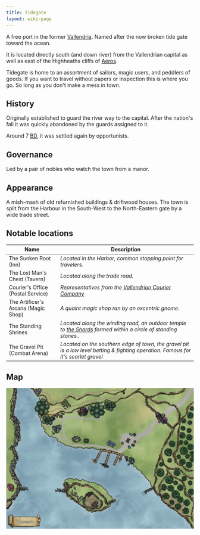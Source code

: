 ```yaml
---
title: Tidegate
layout: wiki-page
---
```


A free port in the former [Vallendria](/wiki/nations/Vallendrian-Empire). Named after the now broken tide gate toward the ocean.

It is located directly south (and down river) from the Vallendrian capital as well as east of the Highheaths cliffs of [Aeros](/wiki/nations/Aeros).

Tidegate is home to an assortment of sailors, magic users, and peddlers of goods. If you want to travel without papers or inspection this is where you go. So long as you don't make a mess in town.

## History

Originally established to guard the river way to the capital. After the nation's fall it was quickly abandoned by the guards assigned to it. 

Around 7 [BD](/wiki/event/The-Divine-Storm), it was settled again by opportunists.

## Governance

Led by a pair of nobles who watch the town from a manor.

## Appearance

A mish-mash of old refurnished buildings & driftwood houses. The town is split from the Harbour in the South-West to the North-Eastern gate by a wide trade street.

## Notable locations

| Name | Description |
| ---- | ----------- |
| The Sunken Root (Inn) | *Located in the Harbor, common stopping point for travelers.* |
| The Lost Man's Chest (Tavern) | *Located along the trade road.* |
| Courier's Office (Postal Service) | *Representatives from the [Vallendrian Courier Company](/wiki/organisations/Vallendrian-Courier-Company)* |
| The Artificer's Arcana (Magic Shop) | *A quaint magic shop ran by an excentric gnome.* |
| The Standing Shrines | *Located along the winding road, an outdoor temple to [the Shards](/wiki/religion/Pantheon) formed within a circle of standing stones..* | 
| The Gravel Pit (Combat Arena) | *Located on the southern edge of town, the gravel pit is a low level betting & fighting operation. Famous for it's scarlet gravel* |

## Map

![Map](/assets/images/TidegateMap.jpg)